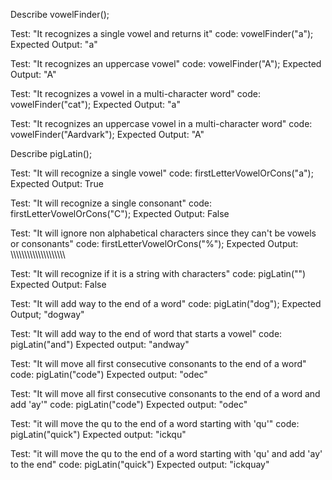 Describe vowelFinder();

Test: "It recognizes a single vowel and returns it"
code: vowelFinder("a");
Expected Output: "a"

Test: "It recognizes an uppercase vowel"
code: vowelFinder("A");
Expected Output: "A"

Test: "It recognizes a vowel in a multi-character word"
code: vowelFinder("cat");
Expected Output: "a"

Test: "It recognizes an uppercase vowel in a multi-character word"
code: vowelFinder("Aardvark");
Expected Output: "A"

Describe pigLatin();

Test: "It will recognize a single vowel"
code: firstLetterVowelOrCons("a");
Expected Output: True

Test: "It will recognize a single consonant"
code: firstLetterVowelOrCons("C");
Expected Output: False

Test: "It will ignore non alphabetical characters since they can't be vowels or consonants"
code: firstLetterVowelOrCons("%");
Expected Output: 
\\\\\\\\\\\\\\\\\\\\\\\\\\\\\\\\\\\\\\\

Test: "It will recognize if it is a string with characters"
code: pigLatin("")
Expected Output: False

Test: "It will add way to the end of a word"
code: pigLatin("dog");
Expected Output; "dogway"

Test: "It will add way to the end of word that starts a vowel"
code: pigLatin("and")
Expected output: "andway"

Test: "It will move all first consecutive consonants to the end of a word"
code: pigLatin("code")
Expected output: "odec" 

Test: "It will move all first consecutive consonants to the end of a word and add 'ay'"
code: pigLatin("code")
Expected output: "odec" 

Test: "it will move the qu to the end of a word starting with 'qu'"
code: pigLatin("quick")
Expected output: "ickqu"

Test: "it will move the qu to the end of a word starting with 'qu' and add 'ay' to the end"
code: pigLatin("quick")
Expected output: "ickquay"







